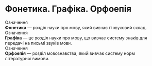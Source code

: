 # Фонетика. Графіка. Орфоепія

<div class="eoz-wrap">
<span class="eoz">Означення</span>
<div class="eoz-text">
<b>Фонетика</b> — роздiл науки про мову, який вивчає її звуковий склад.
</div>
</div>

<div class="eoz-wrap">
<span class="eoz">Означення</span>
<div class="eoz-text">
<b>Графiка</b> — це роздiл науки про мову, що вивчає систему знакiв
для передачi на письмi звукiв мови.
</div>
</div>

<div class="eoz-wrap">
<span class="eoz">Означення</span>
<div class="eoz-text">
<b>Орфоепія</b> — розділ мовознавства, який вивчає систему норм літературної вимови.
</div>
</div>



